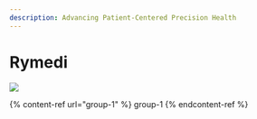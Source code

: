 ```yaml
---
description: Advancing Patient-Centered Precision Health
---
```


# Rymedi 

![](https://user-images.githubusercontent.com/105650529/172104744-fa69537c-83d8-4660-a538-d83bbe3c43a9.png)

{% content-ref url="group-1" %} group-1 {% endcontent-ref %}


